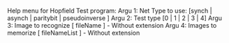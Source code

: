 Help menu for Hopfield Test program:
Argu 1: Net Type to use: [synch | asynch | paritybit | pseudoinverse ]
Argu 2: Test type [0 | 1 | 2 | 3 | 4]
Argu 3: Image to recognize [ fileName ] - Without extension
Argu 4: Images to memorize [ fileNameList ] - Without extension